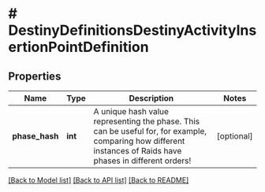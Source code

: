 # # DestinyDefinitionsDestinyActivityInsertionPointDefinition

## Properties

Name | Type | Description | Notes
------------ | ------------- | ------------- | -------------
**phase_hash** | **int** | A unique hash value representing the phase. This can be useful for, for example, comparing how different instances of Raids have phases in different orders! | [optional]

[[Back to Model list]](../../README.md#models) [[Back to API list]](../../README.md#endpoints) [[Back to README]](../../README.md)
